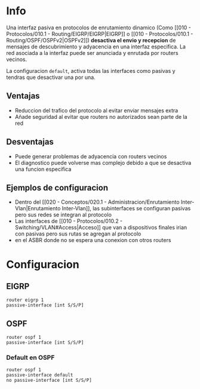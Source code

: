 # Info
Una interfaz pasiva en protocolos de enrutamiento dinamico (Como [[010 - Protocolos/010.1 - Routing/EIGRP/EIGRP|EIGRP]] o [[010 - Protocolos/010.1 - Routing/OSPF/OSPFv2|OSPFv2]]) **desactiva el envio y recepcion** de mensajes de descubrimiento y adyacencia en una interfaz especifica. La red asociada a la interfaz puede ser anunciada y enrutada por routers vecinos.

La configuracion `default`, activa todas las interfaces como pasivas y tendras que desactivar una por una.
## Ventajas
- Reduccion del trafico del protocolo al evitar enviar mensajes extra
- Añade seguridad al evitar que routers no autorizados sean parte de la red
## Desventajas
- Puede generar problemas de adyacencia con routers vecinos
- El diagnostico puede volverse mas complejo debido a que se desactiva una funcion especifica
## Ejemplos de configuracion
- Dentro del [[020 - Conceptos/020.1 - Administracion/Enrutamiento Inter-Vlan|Enrutamiento Inter-Vlan]], las subinterfaces se configuran pasivas pero sus redes se integran al protocolo
- Las interfaces de [[010 - Protocolos/010.2 - Switching/VLAN#Access|Acceso]] que van a dispositivos finales irian con pasivas pero sus rutas se agregan al protocolo
- en el ASBR donde no se espera una conexion con otros routers

# Configuracion
## EIGRP
```
router eigrp 1
passive-interface [int S/S/P]
```
## OSPF
```
router ospf 1
passive-interface [int S/S/P]
```
### Default en OSPF
```
router ospf 1
passive-interface default
no passive-interface [int S/S/P]
```
